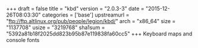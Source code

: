 +++
draft = false
title = "kbd"
version = "2.0.3-3"
date = "2015-12-26T08:03:30"
categories = ['base']
upstreamurl = "ftp://ftp.altlinux.org/pub/people/legion/kbd/"
arch = "x86_64"
size = "1137708"
usize = "3219768"
sha1sum = "5392a81b18f2025dd823b95b87e119838fa60cc5"
+++
Keyboard maps and console fonts